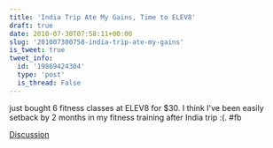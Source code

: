 ```yaml
---
title: 'India Trip Ate My Gains, Time to ELEV8'
draft: true
date: 2010-07-30T07:58:11+00:00
slug: '201007300758-india-trip-ate-my-gains'
is_tweet: true
tweet_info:
  id: '19869424304'
  type: 'post'
  is_thread: False
---
```




just bought 6 fitness classes at ELEV8 for $30. I think I've been easily setback by 2 months in my fitness training after India trip :(. #fb

[Discussion](https://x.com/sytelus/status/19869424304)
